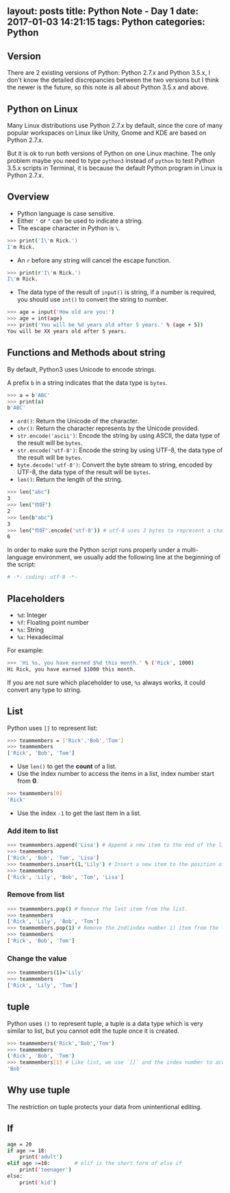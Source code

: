 layout: posts
title: Python Note - Day 1
date: 2017-01-03 14:21:15
tags: Python
categories: Python
---

## Version

There are 2 existing versions of Python: Python 2.7.x and Python 3.5.x, I don't know the detailed discrepancies between the two versions but I think the newer is the future, so this note is all about Python 3.5.x and above.

## Python on Linux

Many Linux distributions use Python 2.7.x by default, since the core of many popular workspaces on Linux like Unity, Gnome and KDE are based on Python 2.7.x.

But it is ok to run both versions of Python on one Linux machine. The only problem maybe you need to type `python3` instead of `python` to test Python 3.5.x scripts in Terminal, it is because the default Python program in Linux is Python 2.7.x.

## Overview

- Python language is case sensitive.
- Either `'` or `"` can be used to indicate a string.
- The escape character in Python is `\`.
```bash
>>> print('I\'m Rick.')
I'm Rick.
```
- An `r` before any string will cancel the escape function.
```bash
>>> print(r'I\'m Rick.')
I\'m Rick.
```
- The data type of the result of `input()` is string, if a number is required, you should use `int()` to convert the string to number.
```bash
>>> age = input('How old are you:')
>>> age = int(age)
>>> print('You will be %d years old after 5 years.' % (age + 5))
You will be XX years old after 5 years.
```

## Functions and Methods about string

By default, Python3 uses Unicode to encode strings.

A prefix `b` in a string indicates that the data type is `bytes`.
```bash
>>> a = b'ABC'
>>> print(a)
b'ABC'
```

- `ord()`: Return the Unicode of the character.
- `chr()`: Return the character represents by the Unicode provided.
- `str.encode('ascii')`: Encode the string by using ASCII, the data type of the result will be `bytes`.
- `str.encode('utf-8')`: Encode the string by using UTF-8, the data type of the result will be `bytes`.
- `byte.decode('utf-8')`: Convert the byte stream to string, encoded by UTF-8, the data type of the result will be `bytes`.
- `len()`: Return the length of the string.
```bash
>>> len("abc")
3
>>> len("你好")
2
>>> len(b"abc")
3
>>> len("你好".encode('utf-8')) # utf-8 uses 3 bytes to represent a character in chinese.
6
```

In order to make sure the Python script runs properly under a multi-language environment, we usually add the following line at the beginning of the script:
```bash
# -*- coding: utf-8 -*-
```

## Placeholders

- `%d`: Integer
- `%f`: Floating point number
- `%s`: String
- `%x`: Hexadecimal

For example:
```bash
>>> 'Hi %s, you have earned $%d this month.' % ('Rick', 1000)
Hi Rick, you have earned $1000 this month.
```

If you are not sure which placeholder to use, `%s` always works, it could convert any type to string.

## List

Python uses `[]` to represent list:
```bash
>>> teammembers = ['Rick','Bob','Tom']
>>> teammembers
['Rick', 'Bob', 'Tom']
```

- Use `len()` to get the **count** of a list.
- Use the index number to access the items in a list, index number start from **0**.
```bash
>>> teammembers[0]
'Rick'
```
- Use the index `-1` to get the last item in a list.

### Add item to list

```bash
>>> teammembers.append('Lisa') # Append a new item to the end of the list.
>>> teammembers
['Rick', 'Bob', 'Tom', 'Lisa']
>>> teammembers.insert(1,'Lily') # Insert a new item to the position of index number 1.
>>> teammembers
['Rick', 'Lily', 'Bob', 'Tom', 'Lisa']
```

### Remove from list
```bash
>>> teammembers.pop() # Remove the last item from the list.
>>> teammembers
['Rick', 'Lily', 'Bob', 'Tom']
>>> teammembers.pop(1) # Remove the 2nd(index number 1) item from the list.
>>> teammembers
['Rick', 'Bob', 'Tom']
```

### Change the value
```bash
>>> teammembers(1)='Lily'
>>> teammembers
['Rick', 'Lily', 'Tom']
```

## tuple

Python uses `()` to represent tuple, a tuple is a data type which is very similar to list, but you cannot edit the tuple once it is created.
```bash
>>> teammembers('Rick','Bob','Tom')
>>> teammembers
('Rick', 'Bob', 'Tom')
>>> teammembers[1] # Like list, we use `[]` and the index number to access items in tumple, you cannot use `()`.
'Bob'
```

## Why use tuple

The restriction on tuple protects your data from unintentional editing.

## If
```bash
age = 20
if age >= 18:
    print('adult')
elif age >=10:        # elif is the short form of else if
    print('teenager')
else:
    print('kid')
```

